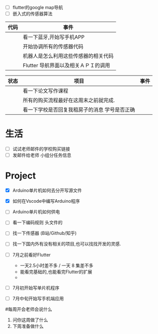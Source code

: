 
- [ ] flutter的google map导航
- [ ] 嵌入式的传感器算法

| 代码 | 事件                                 |
| ---- | ------------------------------------ |
|      | 看一下蓝牙,开始写手机APP             |
|      | 开始协调所有的传感器代码             |
|      | 机器人是怎么利用这些传感器的相关代码 |
|      | Flutter 导航界面以及相关ＡＰＩ的调用 | 


| 状态 | 项目                                          | 事件 |
| ---- | --------------------------------------------- | ---- |
|      | 看一下论文写作课程                            |      |
|      | 所有的购买流程最好在这周末之前就完成.         |      |
|      | 看一下学校是否回复我租房子的消息 学号是否正确 |      |




# 生活
- [ ] 试试老师邮件的学校购买链接
- [ ] 发邮件给老师 小组分任务信息

# Project
- [x] Arduino单片机如何去分开写源文件
- [x] 如何在Vscode中编写Arduino程序
- [ ] Arduino单片机如何供电
- [ ] 看一下编码规则 头文件的


- [ ] 找一下传感器 (B站/Github/知乎)
- [ ] 找一下国内外有没有相关的项目,也可以找找开发的灵感.



- [ ] 7月之前看好Flutter
	- 一天2.5小时差不多 / 一天 8 集差不多
	- 能看完基础的,也能看完Flutter的扩展
	- 
- [ ] 7月初开始写单片机程序
- [ ] 7月中旬开始写手机端应用



#每周开会老师会说什么
1. 问你这周做了什么
2. 下周准备做什么
